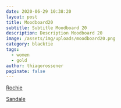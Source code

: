 ```yaml
---
date: 2020-06-29 10:38:20
layout: post
title: Moodboard20
subtitle: Subtitle Moodboard 20
description: Description Moodboard 20
image: /assets/img/uploads/moodboard20.png
category: blacktie
tags:
  - women
  - gold
author: thiagorossener
paginate: false
---
```

[Rochie](http://bit.do/fGfRG)

[Sandale](http://bit.do/fGfRH)